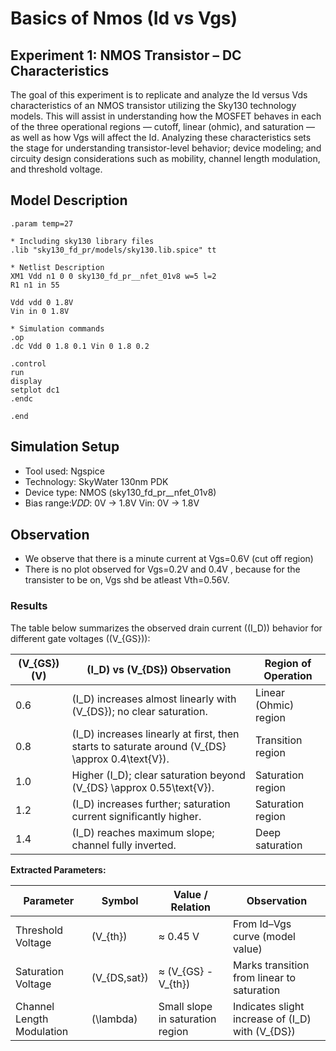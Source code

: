 # Basics of Nmos (Id vs Vgs)
## Experiment 1: NMOS Transistor – DC Characteristics
The goal of this experiment is to replicate and analyze the Id versus Vds characteristics of an NMOS transistor utilizing the Sky130 technology models. This will assist in understanding how the MOSFET behaves in each of the three operational regions — cutoff, linear (ohmic), and saturation — as well as how Vgs will affect the Id. Analyzing these characteristics sets the stage for understanding transistor-level behavior; device modeling; and circuity design considerations such as mobility, channel length modulation, and threshold voltage.

## Model Description
```spice
.param temp=27

* Including sky130 library files
.lib "sky130_fd_pr/models/sky130.lib.spice" tt

* Netlist Description
XM1 Vdd n1 0 0 sky130_fd_pr__nfet_01v8 w=5 l=2
R1 n1 in 55

Vdd vdd 0 1.8V
Vin in 0 1.8V

* Simulation commands
.op
.dc Vdd 0 1.8 0.1 Vin 0 1.8 0.2

.control
run
display
setplot dc1
.endc

.end
```
## Simulation Setup
- Tool used: Ngspice
- Technology: SkyWater 130nm PDK
- Device type: NMOS (sky130_fd_pr__nfet_01v8)
- Bias range:𝑉𝐷𝐷: 0V → 1.8V
             Vin: 0V → 1.8V
## Observation
- We observe that there is a minute current at Vgs=0.6V (cut off region)
- There is no plot observed for Vgs=0.2V and 0.4V , because for the transister to be on, Vgs shd be atleast Vth=0.56V.

### Results

The table below summarizes the observed drain current (\(I_D\)) behavior for different gate voltages (\(V_{GS}\)):

| \(V_{GS}\) (V) | \(I_D\) vs \(V_{DS}\) Observation | Region of Operation |
|----------------|----------------------------------|------------------|
| 0.6            | \(I_D\) increases almost linearly with \(V_{DS}\); no clear saturation. | Linear (Ohmic) region |
| 0.8            | \(I_D\) increases linearly at first, then starts to saturate around \(V_{DS} \approx 0.4\text{V}\). | Transition region |
| 1.0            | Higher \(I_D\); clear saturation beyond \(V_{DS} \approx 0.55\text{V}\). | Saturation region |
| 1.2            | \(I_D\) increases further; saturation current significantly higher. | Saturation region |
| 1.4            | \(I_D\) reaches maximum slope; channel fully inverted. | Deep saturation |

**Extracted Parameters:**

| Parameter              | Symbol        | Value / Relation             | Observation |
|------------------------|---------------|-----------------------------|-------------|
| Threshold Voltage       | \(V_{th}\)    | ≈ 0.45 V                   | From Id–Vgs curve (model value) |
| Saturation Voltage      | \(V_{DS,sat}\)| ≈ \(V_{GS} - V_{th}\)      | Marks transition from linear to saturation |
| Channel Length Modulation | \(\lambda\)  | Small slope in saturation region | Indicates slight increase of \(I_D\) with \(V_{DS}\) |
